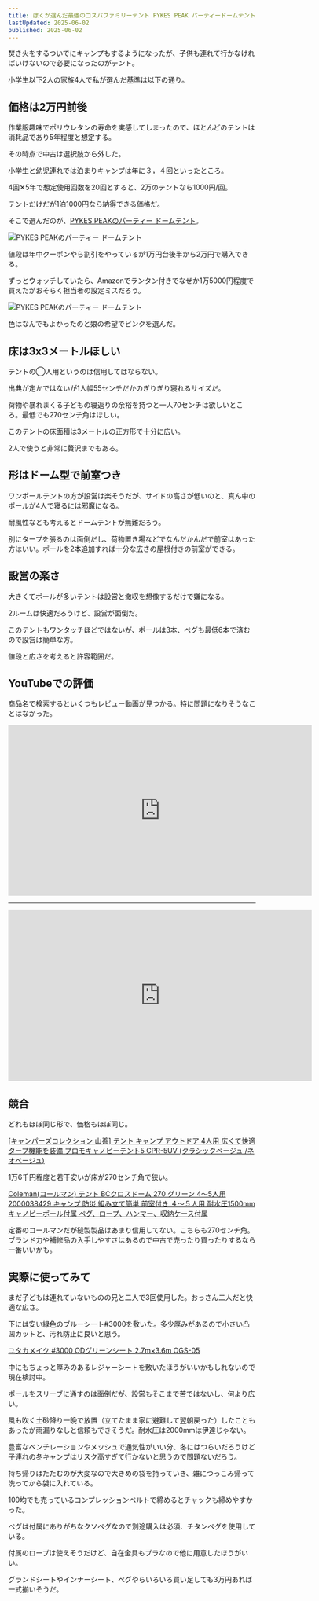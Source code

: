 ```yaml
---
title: ぼくが選んだ最強のコスパファミリーテント PYKES PEAK パーティードームテント
lastUpdated: 2025-06-02
published: 2025-06-02
---
```


焚き火をするついでにキャンプもするようになったが、子供も連れて行かなければいけないので必要になったのがテント。

小学生以下2人の家族4人で私が選んだ基準は以下の通り。

## 価格は2万円前後

作業服趣味でポリウレタンの寿命を実感してしまったので、ほとんどのテントは消耗品であり5年程度と想定する。

その時点で中古は選択肢から外した。

小学生と幼児連れでは泊まりキャンプは年に３，４回といったところ。

4回✕5年で想定使用回数を20回とすると、2万のテントなら1000円/回。

テントだけだが1泊1000円なら納得できる価格だ。

そこで選んだのが、[PYKES PEAKのパーティー ドームテント](https://amzn.to/4jrTm1e)。

![PYKES PEAKのパーティー ドームテント](/img/tent/tent-zentai.jpg)

値段は年中クーポンやら割引をやっているが1万円台後半から2万円で購入できる。

ずっとウォッチしていたら、Amazonでランタン付きでなぜか1万5000円程度で買えたがおそらく担当者の設定ミスだろう。

![PYKES PEAKのパーティー ドームテント](/img/tent/tent-nedan.png)

色はなんでもよかったのと娘の希望でピンクを選んだ。

## 床は3x3メートルほしい

テントの◯人用というのは信用してはならない。

出典が定かではないが1人幅55センチだかのぎりぎり寝れるサイズだ。

荷物や暴れまくる子どもの寝返りの余裕を持つと一人70センチは欲しいところ。最低でも270センチ角はほしい。

このテントの床面積は3メートルの正方形で十分に広い。

2人で使うと非常に贅沢までもある。

## 形はドーム型で前室つき

ワンポールテントの方が設営は楽そうだが、サイドの高さが低いのと、真ん中のポールが4人で寝るには邪魔になる。

耐風性なども考えるとドームテントが無難だろう。

別にタープを張るのは面倒だし、荷物置き場などでなんだかんだで前室はあった方はいい。ポールを2本追加すれば十分な広さの屋根付きの前室ができる。

## 設営の楽さ

大きくてポールが多いテントは設営と撤収を想像するだけで嫌になる。

2ルームは快適だろうけど、設営が面倒だ。

このテントもワンタッチほどではないが、ポールは3本、ペグも最低6本で済むので設営は簡単な方。

値段と広さを考えると許容範囲だ。

## YouTubeでの評価

商品名で検索するといくつもレビュー動画が見つかる。特に問題になりそうなことはなかった。

<iframe width="618" height="348" src="https://www.youtube.com/embed/AaSe4Mpx1lE" title="【パイクスピーク】パーティードームテント徹底解剖" frameborder="0" allow="accelerometer; autoplay; clipboard-write; encrypted-media; gyroscope; picture-in-picture; web-share" referrerpolicy="strict-origin-when-cross-origin" allowfullscreen></iframe>

<hr>

<iframe width="618" height="348" src="https://www.youtube.com/embed/_tMc7hiJ79k" title="【PYKES PEAK】初心者キャンパーが激安テントを約半年間使って徹底レビュー【おすすめキャンプグッズ】" frameborder="0" allow="accelerometer; autoplay; clipboard-write; encrypted-media; gyroscope; picture-in-picture; web-share" referrerpolicy="strict-origin-when-cross-origin" allowfullscreen></iframe>

## 競合
どれもほぼ同じ形で、価格もほぼ同じ。


[\[キャンパーズコレクション 山善\] テント キャンプ アウトドア 4人用 広くて快適 タープ機能を装備 プロモキャノピーテント5 CPR-5UV (クラシックベージュ /ネオベージュ)](https://amzn.to/4kKs9rt)

1万6千円程度と若干安いが床が270センチ角で狭い。

[Coleman(コールマン) テント BCクロスドーム 270 グリーン 4〜5人用 2000038429 キャンプ 防災 組み立て簡単 前室付き ４～５人用 耐水圧1500mm キャノピーポール付属 ペグ、ロープ、ハンマー、収納ケース付属](https://amzn.to/3FAvACn)

定番のコールマンだが縫製製品はあまり信用してない。こちらも270センチ角。ブランド力や補修品の入手しやすさはあるので中古で売ったり買ったりするなら一番いいかも。

## 実際に使ってみて

まだ子どもは連れていないものの兄と二人で3回使用した。おっさん二人だと快適な広さ。

下には安い緑色のブルーシート#3000を敷いた。多少厚みがあるので小さい凸凹カットと、汚れ防止に良いと思う。

[ユタカメイク #3000 ODグリーンシート 2.7m×3.6m OGS-05](https://amzn.to/4jvsNs2)

中にもちょっと厚みのあるレジャーシートを敷いたほうがいいかもしれないので現在検討中。

ポールをスリーブに通すのは面倒だが、設営もそこまで苦ではないし、何より広い。

風も吹く土砂降り一晩で放置（立てたまま家に避難して翌朝戻った）したこともあったが雨漏りなしと信頼もできそうだ。耐水圧は2000mmは伊達じゃない。

豊富なベンチレーションやメッシュで通気性がいい分、冬にはつらいだろうけど子連れの冬キャンプはリスク高すぎて行かないと思うので問題ないだろう。

持ち帰りはたたむのが大変なので大きめの袋を持っていき、雑につっこみ帰って洗ってから袋に入れている。

100均でも売っているコンプレッションベルトで締めるとチャックも締めやすかった。

ペグは付属にありがちなクソペグなので別途購入は必須、チタンペグを使用している。

付属のロープは使えそうだけど、自在金具もプラなので他に用意したほうがいい。

グランドシートやインナーシート、ペグやらいろいろ買い足しても3万円あれば一式揃いそうだ。
